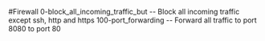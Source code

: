 #Firewall
0-block_all_incoming_traffic_but -- Block all incoming traffic except ssh, http and https
100-port_forwarding -- Forward all traffic to port 8080 to port 80
